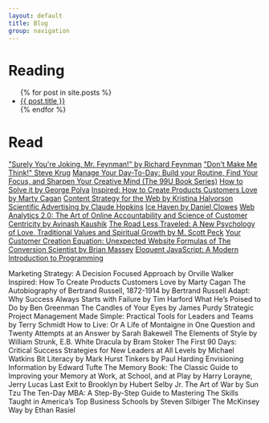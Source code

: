```yaml
---
layout: default
title: Blog
group: navigation
---
```

<div id="blog-index">
  <h1>Reading</h1>
  <ul class="posts">
    {% for post in site.posts %}
      <li><a href="{{ post.url }}">{{ post.title }}</a></li>
    {% endfor %}
  </ul>
  <h1>Read</h1>


["Surely You're Joking, Mr. Feynman!" by Richard Feynman](http://amzn.to/13vYcyr)
["Don't Make Me Think!" Steve Krug](http://amzn.to/14Ia9qN)
[Manage Your Day-To-Day: Build your Routine, Find Your Focus, and Sharpen Your Creative Mind (The 99U Book Series)](http://amzn.to/165GHbn)
[How to Solve it by George Polya](http://amzn.to/1cIIqIE)
[Inspired: How to Create Products Customers Love by Marty Cagan](http://amzn.to/19exJtF)
[Content Strategy for the Web by Kristina Halvorson](http://amzn.to/1cIIxUH)
[Scientific Advertising by Claude Hopkins](http://amzn.to/13TW2vU)
[Ice Haven by Daniel Clowes](http://amzn.to/13TW5YC)
[Web Analytics 2.0: The Art of Online Accountability and Science of Customer Centricity by Avinash Kaushik](http://amzn.to/16GZzfD)
[The Road Less Traveled: A New Psychology of Love, Traditional Values and Spiritual Growth by M. Scott Peck](http://amzn.to/15wNzdV)
[Your Customer Creation Equation: Unexpected Website Formulas of The Conversion Scientist by Brian Massey](http://amzn.to/165Hwki)
[Eloquent JavaScript: A Modern Introduction to Programming](http://amzn.to/13vZaum)

  Marketing Strategy: A Decision Focused Approach by Orville Walker
  Inspired: How To Create Products Customers Love by Marty Cagan
  The Autobiography of Bertrand Russell, 1872-1914 by Bertrand Russell
  Adapt: Why Success Always Starts with Failure by Tim Harford
  What He’s Poised to Do by Ben Greenman
  The Candles of Your Eyes by James Purdy
  Strategic Project Management Made Simple: Practical Tools for Leaders and Teams by Terry Schmidt
  How to Live: Or A Life of Montaigne in One Question and Twenty Attempts at an Answer by Sarah Bakewell
  The Elements of Style by William Strunk, E.B. White
  Dracula by Bram Stoker
  The First 90 Days: Critical Success Strategies for New Leaders at All Levels by Michael Watkins
  Bit Literacy by Mark Hurst
  Tinkers by Paul Harding
  Envisioning Information by Edward Tufte
  The Memory Book: The Classic Guide to Improving your Memory at Work, at School, and at Play by Harry Lorayne, Jerry Lucas
  Last Exit to Brooklyn by Hubert Selby Jr.
  The Art of War by Sun Tzu
  The Ten-Day MBA: A Step-By-Step Guide to Mastering The Skills Taught in America’s Top Business Schools by Steven Silbiger
  The McKinsey Way by Ethan Rasiel
